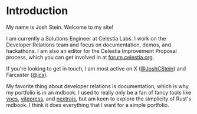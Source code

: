 # Introduction

My name is Josh Stein. Welcome to my site!

I am currently a Solutions Engineer at Celestia Labs. I work on the Developer Relations team and focus on documentation, demos, and hackathons. I am also an editor for the Celestia Improvement Proposal process, which you can get involved in at [forum.celestia.org](https://forum.celestia.org).

If you're looking to get in touch, I am most active on X ([@JoshCStein](https://x.com/JoshCStein)) and Farcaster ([@jcs](https://warpcast.com/jcs)).

My favorite thing about developer relations is documentation, which is why my portfolio is in an mdbook. I used to really only be a fan of fancy tools like [vocs](https://vocs.dev), [vitepress](https://vitepress.dev), and [nextrajs](https://nextra.site), but am keen to explore the simplicity of Rust's mdbook. I think it does everything that I want for a simple portfolio.